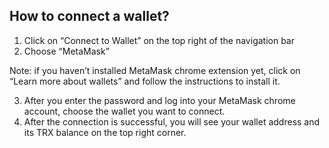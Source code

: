 

## How to connect a wallet?

1. Click on “Connect to Wallet” on the top right of the navigation bar
2. Choose “MetaMask”

Note: if you haven’t installed MetaMask chrome extension yet, click on “Learn more about wallets” and follow the instructions to install it.

3. After you enter the password and log into your MetaMask chrome account, choose the wallet you want to connect.
4. After the connection is successful, you will see your wallet address and its TRX balance on the top right corner.